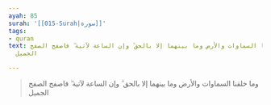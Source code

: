 ```yaml
---
ayah: 85
surah: '[[015-Surah|سورة]]'
tags:
- quran
text: وما خلقنا السماوات والأرض وما بينهما إلا بالحق ۗ وإن الساعة لآتية ۖ فاصفح الصفح
  الجميل

---
```

> وما خلقنا السماوات والأرض وما بينهما إلا بالحق ۗ وإن الساعة لآتية ۖ فاصفح الصفح الجميل
